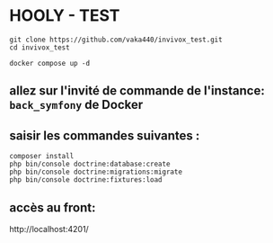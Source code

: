 # HOOLY - TEST

```
git clone https://github.com/vaka440/invivox_test.git
cd invivox_test

docker compose up -d
```

## allez sur l'invité de commande de l'instance: ```back_symfony``` de Docker
## saisir les commandes suivantes :

```
composer install
php bin/console doctrine:database:create
php bin/console doctrine:migrations:migrate
php bin/console doctrine:fixtures:load
```

## accès au front: 

http://localhost:4201/

